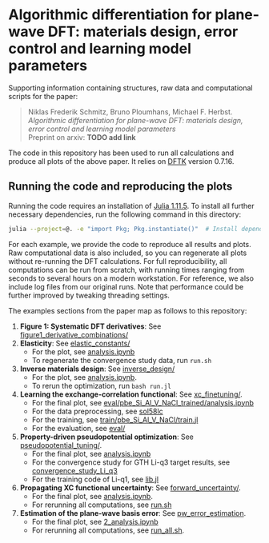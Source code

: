 
# Algorithmic differentiation for plane-wave DFT: materials design, error control and learning model parameters

Supporting information containing structures, raw data and computational scripts for the paper:

> Niklas Frederik Schmitz, Bruno Ploumhans, Michael F. Herbst.  
> *Algorithmic differentiation for plane-wave DFT:
materials design, error control and learning model parameters*  
> Preprint on arxiv: **TODO add link**

The code in this repository has been used to run all calculations and produce all plots of the above paper. It relies on [DFTK](dftk.org) version 0.7.16.

## Running the code and reproducing the plots

Running the code requires an installation of [Julia 1.11.5](https://www.julialang.org/downloads/). To install all further necessary dependencies, run the following command in this directory:
```sh
julia --project=@. -e "import Pkg; Pkg.instantiate()"  # Install dependencies
```

For each example, we provide the code to reproduce all results and plots. Raw computational data is also included, so you can regenerate all plots without re-running the DFT calculations. For full reproducibility, all computations can be run from scratch, with running times ranging from seconds to several hours on a modern workstation. For reference, we also include log files from our original runs. Note that performance could be further improved by tweaking threading settings.


The examples sections from the paper map as follows to this repository:
1. **Figure 1: Systematic DFT derivatives**: See [figure1_derivative_combinations/](figure1_derivative_combinations/)
2. **Elasticity**: See [elastic_constants/](elastic_constants/)
   - For the plot, see [analysis.ipynb](elastic_constants/analysis.ipynb)
   - To regenerate the convergence study data, run `run.sh`
3. **Inverse materials design**: See [inverse_design/](inverse_design/)
   - For the plot, see [analysis.ipynb](inverse_design/analysis.ipynb).
   - To rerun the optimization, run `bash run.jl`
4. **Learning the exchange-correlation functional**: See [xc_finetuning/](xc_finetuning/).
   - For the final plot, see [eval/pbe_Si_Al_V_NaCl_trained/analysis.ipynb](xc_finetuning/eval/pbe_Si_Al_V_NaCl_trained/analysis.ipynb)
   - For the data preprocessing, see [sol58lc](xc_finetuning/sol58lc/)
   - For the training, see [train/pbe_Si_Al_V_NaCl/train.jl](xc_finetuning/train/pbe_Si_Al_V_NaCl/train.jl)
   - For the evaluation, see [eval/](xc_finetuning/eval/)
5. **Property-driven pseudopotential optimization**: See [pseudopotential_tuning/](pseudopotential_tuning/).
   - For the final plot, see [analysis.ipynb](pseudopotential_tuning/analysis.ipynb)
   - For the convergence study for GTH Li-q3 target results, see [convergence_study_Li_q3](pseudopotential_tuning/convergence_study_Li_q3/)
   - For the training code of Li-q1, see [lib.jl](pseudopotential_tuning/lib.jl)
6. **Propagating XC functional uncertainty**: See [forward_uncertainty/](forward_uncertainty/).
   - For the final plot, see [analysis.ipynb](forward_uncertainty/analysis.ipynb).
   - For rerunning all computations, see [run.sh](forward_uncertainty/run.sh)  
7. **Estimation of the plane-wave basis error**: See [pw_error_estimation](pw_error_estimation/).
   - For the final plot, see [2_analysis.ipynb](pw_error_estimation/2_analysis.ipynb)
   - For rerunning all computations, see [run_all.sh](pw_error_estimation/run_all.sh).

